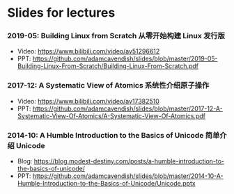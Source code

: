 # Slides for lectures

### 2019-05: Building Linux from Scratch 从零开始构建 Linux 发行版

* Video: https://www.bilibili.com/video/av51296612
* PPT: https://github.com/adamcavendish/slides/blob/master/2019-05-Building-Linux-From-Scratch/Building-Linux-From-Scratch.pdf

### 2017-12: A Systematic View of Atomics 系统性介绍原子操作

* Video: https://www.bilibili.com/video/av17382510
* PPT: https://github.com/adamcavendish/slides/blob/master/2017-12-A-Systematic-View-Of-Atomics/A-Systematic-View-Of-Atomics.pdf

### 2014-10: A Humble Introduction to the Basics of Unicode 简单介绍 Unicode

* Blog: https://blog.modest-destiny.com/posts/a-humble-introduction-to-the-basics-of-unicode/
* PPT: https://github.com/adamcavendish/slides/blob/master/2014-10-A-Humble-Introduction-to-the-Basics-of-Unicode/Unicode.pptx
